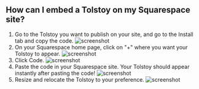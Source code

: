 ## How can I embed a Tolstoy on my Squarespace site?

1. Go to the Tolstoy you want to publish on your site, and go to the Install tab and copy the code. ![screenshot](https://downloads.intercomcdn.com/i/o/827265585/ca75641f23ef21fa5b9d0e8f/image.png)
2. On your Squarespace home page, click on "+" where you want your Tolstoy to appear. ![screenshot](https://downloads.intercomcdn.com/i/o/400411815/37ad73566f84932caf58d87f/image.png)
3. Click Code. ![screenshot](https://downloads.intercomcdn.com/i/o/400412431/a51dd9b06d154b42f15cf83f/image.png)
4. Paste the code in your Squarespace site. Your Tolstoy should appear instantly after pasting the code! ![screenshot](https://downloads.intercomcdn.com/i/o/545565234/71fd3eaef98a3f151e581593/image.png)
5. Resize and relocate the Tolstoy to your preference. ![screenshot](https://downloads.intercomcdn.com/i/o/400414452/f04a7da6b5584c83217668d1/image.png)
